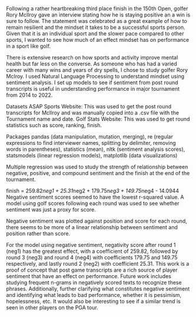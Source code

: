 Following a rather heartbreaking third place finish in the 150th Open, golfer Rory McIlroy gave an interview stating how he is staying positive an a win is sure to follow. The statement was celebrated as a great example of how to remain resilient and the mindset it takes to be a successful sports person. Given that it is an individual sport and the slower pace compared to other sports, I wanted to see how much of an effect mindset has on performance in a sport like golf.

There is extensive research on how sports and activity improve mental health but far less on the converse. As someone who has had a varied career with many wins and years of dry spells, I chose to study golfer Rory McIroy. I used Natural Language Processing to understand mindset using sentiment analysis. I set up models to see if sentiment from post round transcripts is useful in understanding performance in major tournament from 2014 to 2022.

Datasets
ASAP Sports Website: This was used to get the post round transcripts for McIlroy and was manually copied into a .csv file with the Tournament name and date.
Golf Stats Website: This was used to get round statistics such as score, ranking, finish.

Packages
pandas (data manipulation, mutation, merging), re (regular expressions to find interviewer names, splitting by delimiter, removing words in parentheses), statistics (mean), nltk (sentiment analysis scores), statsmodels (linear regression models), matplotlib (data visualizations)

Multiple regression was used to study the strength of relationship between negative, positive, and compound sentiment and the finish at the end of the tournament. 

finish = 259.82*neg1 + 25.31*neg2 + 179.75*neg3 + 149.75*neg4 - 14.0944
Negative sentiment scores seemed to have the lowest r-squared value. A model using golf scores following each round was used to see whether sentiment was just a proxy for score.

Negative sentiment was plotted against position and score for each round, there seems to be more of a linear relationship between sentiment and position rather than score.

For the model using negative sentiment, negativity score after round 1 (neg1) has the greatest effect, with a coefficient of 259.82, followed by round 3 (neg3) and round 4 (neg4) with coefficients 179.75 and 149.75 respectively, and lastly round 2 (neg2) with coefficient 25.31. This work is a proof of concept that post game transcripts are a rich source of player sentiment that have an effect on performance. Future work includes studying frequent n-grams in negatively scored texts to recognize these phrases. Additionally, further clarifying what constitutes negative sentiment and identifying what leads to bad performance, whether it is pessimism, hopelessness, etc. It would also be interesting to see if a similar trend is seen in other players on the PGA tour.
